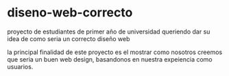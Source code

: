 # diseno-web-correcto
proyecto de estudiantes de primer año de universidad queriendo dar su idea de como seria un correcto diseño web

la principal finalidad de este proyecto es el mostrar como nosotros creemos que seria un buen web design, basandonos en nuestra expeiencia como usuarios.
